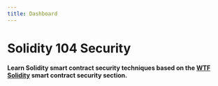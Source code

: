 ```yaml
---
title: Dashboard
---
```


# Solidity 104 Security

**Learn Solidity smart contract security techniques based on the [WTF Solidity](https://github.com/AmazingAng/WTF-Solidity) smart contract security section.**
